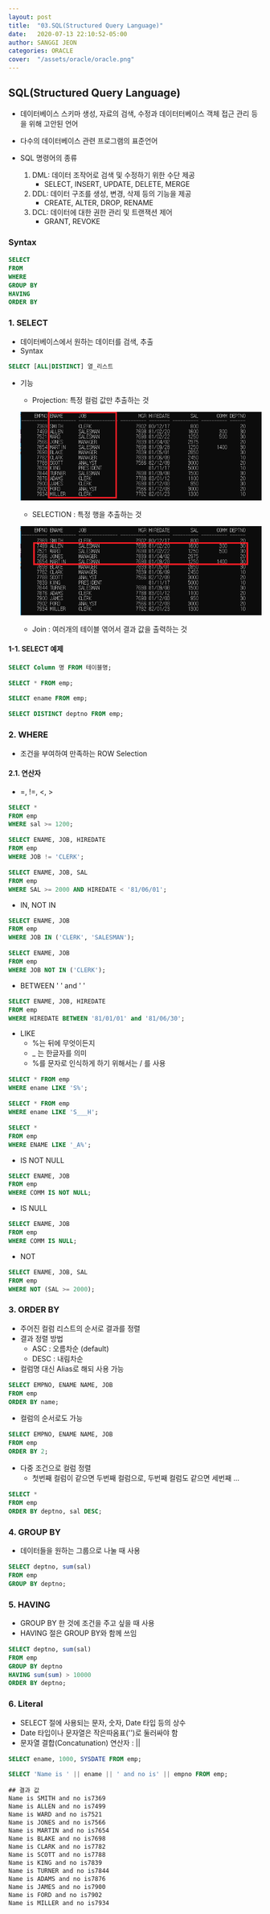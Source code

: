 ```yaml
---
layout: post
title:  "03.SQL(Structured Query Language)"
date:   2020-07-13 22:10:52-05:00
author: SANGGI JEON
categories: ORACLE
cover:  "/assets/oracle/oracle.png"
---
```


## SQL(Structured Query Language)

- 데이터베이스 스키마 생성, 자료의 검색, 수정과 데이터터베이스 객체 접근 관리 등을 위해 고안된 언어
- 다수의 데이터베이스 관련 프로그램의 표준언어

- SQL 명령어의 종류
  1. DML: 데이터 조작어로 검색 및 수정하기 위한 수단 제공
     - SELECT, INSERT, UPDATE, DELETE, MERGE
  2. DDL: 데이터 구조를 생성, 변경, 삭제 등의 기능을 제공
     - CREATE, ALTER, DROP, RENAME
  3. DCL: 데이터에 대한 권한 관리 및 트랜잭션 제어
     - GRANT, REVOKE

### Syntax

```sql
SELECT
FROM
WHERE
GROUP BY
HAVING
ORDER BY
```

### 1. SELECT

- 데이터베이스에서 원하는 데이터를 검색, 추출
- Syntax

```sql
SELECT [ALL|DISTINCT] 열_리스트
```

- 기능

  - Projection: 특정 컬럼 값만 추출하는 것

  ![projection](/assets/oracle/projection.png)

  - SELECTION : 특정 행을 추출하는 것

  ![SELECTION](/assets/oracle/selection.png)

  - Join : 여러개의 테이블 엮어서 결과 값을 출력하는 것

#### 1-1. SELECT 예제

```sql
SELECT Column 명 FROM 테이블명;
```

```sql
SELECT * FROM emp;
```

```sql
SELECT ename FROM emp;
```

```sql
SELECT DISTINCT deptno FROM emp;
```

### 2. WHERE

- 조건을 부여하여 만족하는 ROW Selection

#### 2.1. 연산자

- =, !=, <, >

```sql
SELECT *
FROM emp
WHERE sal >= 1200;
```

```sql
SELECT ENAME, JOB, HIREDATE
FROM emp
WHERE JOB != 'CLERK';
```

```sql
SELECT ENAME, JOB, SAL
FROM emp
WHERE SAL >= 2000 AND HIREDATE < '81/06/01';
```

- IN, NOT IN

```sql
SELECT ENAME, JOB
FROM emp
WHERE JOB IN ('CLERK', 'SALESMAN');
```

```sql
SELECT ENAME, JOB
FROM emp
WHERE JOB NOT IN ('CLERK');
```

- BETWEEN ' ' and ' '

```sql
SELECT ENAME, JOB, HIREDATE
FROM emp
WHERE HIREDATE BETWEEN '81/01/01' and '81/06/30';
```

- LIKE
  - %는 뒤에 무엇이든지
  - _ 는 한글자를 의미
  - %를 문자로 인식하게 하기 위해서는 / 를 사용

```sql
SELECT * FROM emp
WHERE ename LIKE 'S%';
```

```sql
SELECT * FROM emp
WHERE ename LIKE 'S___H';
```

```sql
SELECT *
FROM emp
WHERE ENAME LIKE '_A%';
```

- IS NOT NULL

```sql
SELECT ENAME, JOB
FROM emp
WHERE COMM IS NOT NULL;
```

- IS NULL

```sql
SELECT ENAME, JOB
FROM emp
WHERE COMM IS NULL;
```

- NOT

```sql
SELECT ENAME, JOB, SAL
FROM emp
WHERE NOT (SAL >= 2000);
```

### 3. ORDER BY

- 주어진 컬럼 리스트의 순서로 결과를 정렬
- 결과 정렬 방법
  - ASC : 오름차순 (default)
  - DESC : 내림차순
- 컬럼명 대신 Alias로 해되 사용 가능

```sql
SELECT EMPNO, ENAME NAME, JOB
FROM emp
ORDER BY name;
```

- 컬럼의 순서로도 가능

```sql
SELECT EMPNO, ENAME NAME, JOB
FROM emp
ORDER BY 2;
```

- 다중 조건으로 컬럼 정렬
  - 첫번째 컬럼이 같으면 두번째 컬럼으로, 두번째 컬럼도 같으면 세번째 ...

```sql
SELECT *
FROM emp
ORDER BY deptno, sal DESC;
```

### 4. GROUP BY

- 데이터들을 원하는 그룹으로 나눌 때 사용

```sql
SELECT deptno, sum(sal)
FROM emp
GROUP BY deptno;
```

### 5. HAVING

- GROUP BY 한 것에 조건을 주고 싶을 때 사용
- HAVING 절은 GROUP BY와 함께 쓰임

```sql
SELECT deptno, sum(sal)
FROM emp
GROUP BY deptno
HAVING sum(sum) > 10000
ORDER BY deptno;
```

### 6. Literal

- SELECT 절에 사용되는 문자, 숫자, Date 타입 등의 상수
- Date 타입이나 문자열은 작은따옴표('')로 둘러싸야 함
- 문자열 결합(Concatunation) 연산자 : ||

```sql
SELECT ename, 1000, SYSDATE FROM emp;
```

```sql
SELECT 'Name is ' || ename || ' and no is' || empno FROM emp;
```

```shell
## 결과 값
Name is SMITH and no is7369
Name is ALLEN and no is7499
Name is WARD and no is7521
Name is JONES and no is7566
Name is MARTIN and no is7654
Name is BLAKE and no is7698
Name is CLARK and no is7782
Name is SCOTT and no is7788
Name is KING and no is7839
Name is TURNER and no is7844
Name is ADAMS and no is7876
Name is JAMES and no is7900
Name is FORD and no is7902
Name is MILLER and no is7934
```
